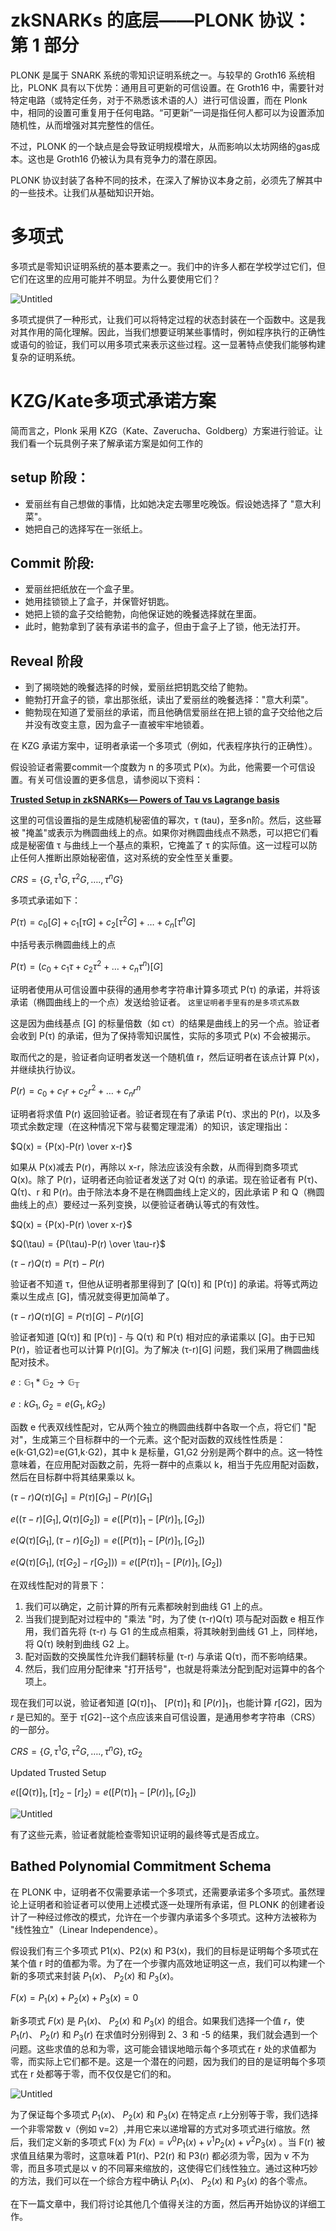 # zkSNARKs 的底层——PLONK 协议：第 1 部分

PLONK 是属于 SNARK 系统的零知识证明系统之一。与较早的 Groth16 系统相比，PLONK 具有以下优势：通用且可更新的可信设置。在 Groth16 中，需要针对特定电路（或特定任务，对于不熟悉该术语的人）进行可信设置，而在 Plonk 中，相同的设置可重复用于任何电路。“可更新”一词是指任何人都可以为设置添加随机性，从而增强对其完整性的信任。

不过，PLONK 的一个缺点是会导致证明规模增大，从而影响以太坊网络的gas成本。这也是 Groth16 仍被认为具有竞争力的潜在原因。

PLONK 协议封装了各种不同的技术，在深入了解协议本身之前，必须先了解其中的一些技术。让我们从基础知识开始。

# 多项式

多项式是零知识证明系统的基本要素之一。我们中的许多人都在学校学过它们，但它们在这里的应用可能并不明显。为什么要使用它们？

![Untitled](zkSNARKs%20%E7%9A%84%E5%BA%95%E5%B1%82%E2%80%94%E2%80%94PLONK%20%E5%8D%8F%E8%AE%AE%EF%BC%9A%E7%AC%AC%201%20%E9%83%A8%E5%88%86%202586002046bb457cb9365b27ef552368/Untitled.png)

多项式提供了一种形式，让我们可以将特定过程的状态封装在一个函数中。这是我对其作用的简化理解。因此，当我们想要证明某些事情时，例如程序执行的正确性或语句的验证，我们可以用多项式来表示这些过程。这一显著特点使我们能够构建复杂的证明系统。

# KZG/Kate多项式承诺方案

简而言之，Plonk 采用 KZG（Kate、Zaverucha、Goldberg）方案进行验证。让我们看一个玩具例子来了解承诺方案是如何工作的

## setup 阶段：

- 爱丽丝有自己想做的事情，比如她决定去哪里吃晚饭。假设她选择了 "意大利菜"。
- 她把自己的选择写在一张纸上。

## **Commit 阶段**:

- 爱丽丝把纸放在一个盒子里。
- 她用挂锁锁上了盒子，并保管好钥匙。
- 她把上锁的盒子交给鲍勃，向他保证她的晚餐选择就在里面。
- 此时，鲍勃拿到了装有承诺书的盒子，但由于盒子上了锁，他无法打开。

## **Reveal 阶段**

- 到了揭晓她的晚餐选择的时候，爱丽丝把钥匙交给了鲍勃。
- 鲍勃打开盒子的锁，拿出那张纸，读出了爱丽丝的晚餐选择："意大利菜"。
- 鲍勃现在知道了爱丽丝的承诺，而且他确信爱丽丝在把上锁的盒子交给他之后并没有改变主意，因为盒子一直被牢牢地锁着。

在 KZG 承诺方案中，证明者承诺一个多项式（例如，代表程序执行的正确性）。

假设验证者需要commit一个度数为 n 的多项式 P(x)。为此，他需要一个可信设置。有关可信设置的更多信息，请参阅以下资料：

[**Trusted Setup in zkSNARKs— Powers of Tau vs Lagrange basis**](zkSNARKs%20%E7%9A%84%E5%BA%95%E5%B1%82%E2%80%94%E2%80%94PLONK%20%E5%8D%8F%E8%AE%AE%EF%BC%9A%E7%AC%AC%201%20%E9%83%A8%E5%88%86%202586002046bb457cb9365b27ef552368/Trusted%20Setup%20in%20zkSNARKs%E2%80%94%20Powers%20of%20Tau%20vs%20Lagran%20b2a4a076a9704af2b13a89e57f098f64.md)

这里的可信设置指的是生成随机秘密值的幂次，τ (tau)，至多n阶。然后，这些幂被 "掩盖"或表示为椭圆曲线上的点。如果你对椭圆曲线点不熟悉，可以把它们看成是秘密值 τ 与曲线上一个基点的乘积，它掩盖了 τ 的实际值。这一过程可以防止任何人推断出原始秘密值，这对系统的安全性至关重要。

$CRS = \lbrace G, {\tau}^1G,{\tau}^2G,….,{\tau}^nG \rbrace$

多项式承诺如下：

$P(\tau) = c_0[G] + c_1[\tau G] + c_2[\tau^2G]+…+c_n[\tau^nG]$

中括号表示椭圆曲线上的点

$P(\tau) = (c_0 + c_1 \tau + c_2 \tau^2+…+c_n\tau^n)[G]$

证明者使用从可信设置中获得的通用参考字符串计算多项式 P(τ) 的承诺，并将该承诺（椭圆曲线上的一个点）发送给验证者。 `这里证明者手里有的是多项式系数`

这是因为曲线基点 [G] 的标量倍数（如 cτ）的结果是曲线上的另一个点。验证者会收到 P(τ) 的承诺，但为了保持零知识属性，实际的多项式 P(x) 不会被揭示。

取而代之的是，验证者向证明者发送一个随机值 r，然后证明者在该点计算 P(x)，并继续执行协议。

$P(r) = c_0+c_1r+c_2r^2+…+c_nr^n$

证明者将求值 P(r) 返回验证者。验证者现在有了承诺 P(τ)、求出的 P(r)，以及多项式余数定理（在这种情况下常与裴蜀定理混淆）的知识，该定理指出：

$Q(x) = {P(x)-P(r) \over x-r}$

如果从 P(x)减去 P(r)，再除以 x-r，除法应该没有余数，从而得到商多项式 Q(x)。除了 P(r)，证明者还向验证者发送了对 Q(τ) 的承诺。现在验证者有 P(τ)、Q(τ)、r 和 P(r)。由于除法本身不是在椭圆曲线上定义的，因此承诺 P 和 Q（椭圆曲线上的点）要经过一系列变换，以便验证者确认等式的有效性。

$Q(x) = {P(x)-P(r) \over x-r}$

$Q(\tau) = {P(\tau)-P(r) \over \tau-r}$

$(\tau -r)Q(\tau) = P(\tau) - P(r)$

验证者不知道 τ，但他从证明者那里得到了 [Q(τ)] 和 [P(τ)] 的承诺。将等式两边乘以生成点 [G]，情况就变得更加简单了。

$(\tau -r)Q(\tau)[G] = P(\tau)[G] - P(r)[G]$

验证者知道 [Q(τ)] 和 [P(τ)] - 与 Q(τ) 和 P(τ) 相对应的承诺乘以 [G]。由于已知 P(r)，验证者也可以计算 P(r)[G]。为了解决 (τ-r)[G] 问题，我们采用了椭圆曲线配对技术。

$e: \mathbb{G}_1 * \mathbb{G}_2 \to \mathbb{G}_{\mathbb{T}}$

$e:{kG_1,G_2} = e(G_1,kG_2)$ 

函数 e 代表双线性配对，它从两个独立的椭圆曲线群中各取一个点，将它们 "配对"，生成第三个目标群中的一个元素。这个配对函数的双线性性质是：e(k⋅G1,G2)=e(G1,k⋅G2)，其中 k 是标量，G1,G2 分别是两个群中的点。这一特性意味着，在应用配对函数之前，先将一群中的点乘以 k，相当于先应用配对函数，然后在目标群中将其结果乘以 k。

$(\tau - r)Q(\tau)[G_1] = P(\tau)[G_1] - P(r)[G_1]$

$e((\tau-r)[G_1],Q(\tau)[G_2])=e([P(\tau)]_1-[P(r)]_1,[G_2])$

$e(Q(\tau)[G_1],(\tau-r)[G_2])=e([P(\tau)]_1-[P(r)]_1,[G_2])$

$e(Q(\tau)[G_1],(\tau [G_2]-r[G_2]))=e([P(\tau)]_1-[P(r)]_1,[G_2])$

在双线性配对的背景下：

1. 我们可以确定，之前计算的所有元素都映射到曲线 G1 上的点。
2. 当我们提到配对过程中的 "乘法 "时，为了使 (τ-r)Q(τ) 项与配对函数 e 相互作用，我们首先将 (τ-r) 与 G1 的生成点相乘，将其映射到曲线 G1 上，同样地，将 Q(τ) 映射到曲线 G2 上。
3. 配对函数的交换属性允许我们翻转标量 (τ-r) 与承诺 Q(τ)，而不影响结果。
4. 然后，我们应用分配律来 "打开括号"，也就是将乘法分配到配对运算中的各个项上。

现在我们可以说，验证者知道 $[Q(τ)]_1$、 $[P(τ)]_1$ 和 $[P(r)]_1$，也能计算 $r[G2]$，因为 $r$ 是已知的。至于 $τ[G2]$--这个点应该来自可信设置，是通用参考字符串（CRS）的一部分。

$CRS = \lbrace G, {\tau}^1G,{\tau}^2G,….,{\tau}^nG\rbrace ,\tau G_2$

Updated Trusted Setup

$e([Q(\tau)]_1,[\tau]_2-[r]_2)=e([P(\tau)]_1-[P(r)]_1,[G_2])$

![Untitled](zkSNARKs%20%E7%9A%84%E5%BA%95%E5%B1%82%E2%80%94%E2%80%94PLONK%20%E5%8D%8F%E8%AE%AE%EF%BC%9A%E7%AC%AC%201%20%E9%83%A8%E5%88%86%202586002046bb457cb9365b27ef552368/Untitled%201.png)

有了这些元素，验证者就能检查零知识证明的最终等式是否成立。

## **Bathed Polynomial Commitment Schema**

在 PLONK 中，证明者不仅需要承诺一个多项式，还需要承诺多个多项式。虽然理论上证明者和验证者可以使用上述模式逐一处理所有承诺，但 PLONK 的创建者设计了一种经过修改的模式，允许在一个步骤内承诺多个多项式。这种方法被称为 "线性独立"（Linear Independence）。

假设我们有三个多项式 P1(x)、P2(x) 和 P3(x)，我们的目标是证明每个多项式在某个值 r 时的值都为零。为了在一个步骤内高效地证明这一点，我们可以构建一个新的多项式来封装 $P_1(x)$、 $P_2(x)$ 和  $P_3(x)$。

$F(x) = P_1(x)+ P_2(x) + P_3(x) = 0$

新多项式 $F(x)$ 是 $P_1(x)$、 $P_2(x)$ 和 $P_3(x)$ 的组合。如果我们选择一个值 $r$，使 $P_1(r)$、 $P_2(r)$ 和 $P_3(r)$ 在求值时分别得到 2、3 和 -5 的结果，我们就会遇到一个问题。这些求值的总和为零，这可能会错误地暗示每个多项式在 r 处的求值都为零，而实际上它们都不是。这是一个潜在的问题，因为我们的目的是证明每个多项式在 r 处都等于零，而不仅仅是它们的和。

![Untitled](zkSNARKs%20%E7%9A%84%E5%BA%95%E5%B1%82%E2%80%94%E2%80%94PLONK%20%E5%8D%8F%E8%AE%AE%EF%BC%9A%E7%AC%AC%201%20%E9%83%A8%E5%88%86%202586002046bb457cb9365b27ef552368/Untitled%202.png)

为了保证每个多项式 $P_1(x)$、 $P_2(x)$ 和 $P_3(x)$ 在特定点 $r$上分别等于零，我们选择一个非零常数 v（例如 v=2）,并用它来以递增幂的方式对多项式进行缩放。然后，我们定义新的多项式 F(x) 为 $F(x)=v^0P_1(x)+v^1P_2(x)+v^2P_3(x)$ 。当 F(r) 被求值且结果为零时，这意味着 P1(r)、P2(r) 和 P3(r) 都必须为零，因为 v 不为零，而且多项式是以 v 的不同幂来缩放的，这使得它们线性独立。通过这种巧妙的方法，我们可以在一个综合方程中确认 $P_1(x)$、 $P_2(x)$ 和 $P_3(x)$  的各个零点。

在下一篇文章中，我们将讨论其他几个值得关注的方面，然后再开始协议的详细工作。